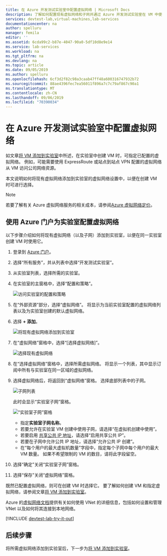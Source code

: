 ```yaml
---
title: 在 Azure 开发测试实验室中配置虚拟网络 | Microsoft Docs
description: 了解如何配置现有虚拟网络和子网并通过 Azure 开发测试实验室在 VM 中使用它们
services: devtest-lab,virtual-machines,lab-services
documentationcenter: na
author: spelluru
manager: femila
editor: ''
ms.assetid: 6cda99c2-b87e-4047-90a0-5df10d8e9e14
ms.service: lab-services
ms.workload: na
ms.tgt_pltfrm: na
ms.devlang: na
ms.topic: article
ms.date: 09/05/2019
ms.author: spelluru
ms.openlocfilehash: 6cf3d2f82c98a3caab47ff48a600316747932b72
ms.sourcegitcommit: 88ae4396fec7ea56011f896a7c7c79af867c90a1
ms.translationtype: MT
ms.contentlocale: zh-CN
ms.lasthandoff: 09/06/2019
ms.locfileid: "70390034"
---
```

# <a name="configure-a-virtual-network-in-azure-devtest-labs"></a>在 Azure 开发测试实验室中配置虚拟网络
如文章[将 VM 添加到实验室](devtest-lab-add-vm.md)中所述，在实验室中创建 VM 时，可指定已配置的虚拟网络。 例如，可能需要使用 ExpressRoute 或站点到站点 VPN 配置的虚拟网络从 VM 访问公司网络资源。

本文说明如何将现有虚拟网络添加到实验室的虚拟网络设置中，以便在创建 VM 时可进行选择。

> [!NOTE]
> 若要了解有关 Azure 虚拟网络服务的相关成本，请参阅[Azure 虚拟网络定价](../virtual-network/virtual-networks-overview.md#pricing)。

## <a name="configure-a-virtual-network-for-a-lab-using-the-azure-portal"></a>使用 Azure 门户为实验室配置虚拟网络
以下步骤介绍如何将现有虚拟网络（以及子网）添加到实验室，以便在同一实验室创建 VM 时使用它。 

1. 登录到 [Azure 门户](https://go.microsoft.com/fwlink/p/?LinkID=525040)。
1. 选择“所有服务”，并从列表中选择“开发测试实验室”。
1. 从实验室列表，选择所需的实验室。 
1. 在实验室的主窗格中，选择“配置和策略”。

    ![访问实验室的配置和策略](./media/devtest-lab-configure-vnet/policies-menu.png)
1. 在“外部资源”部分，选择“虚拟网络”。 将显示为当前实验室配置的虚拟网络列表以及为实验室创建的默认虚拟网络。 
1. 选择 **+ 添加**。
   
    ![将现有虚拟网络添加到实验室](./media/devtest-lab-configure-vnet/lab-settings-vnet-add.png)
1. 在“虚拟网络”窗格中，选择“[选择虚拟网络]”。
   
    ![选择现有虚拟网络](./media/devtest-lab-configure-vnet/lab-settings-vnets-vnet1.png)
1. 在“选择虚拟网络”窗格中，选择所需虚拟网络。 将显示一个列表，其中显示订阅中所有与实验室在同一区域的虚拟网络。
1. 选择虚拟网络后，将返回到“虚拟网络”窗格。 选择底部列表中的子网。

    ![子网列表](./media/devtest-lab-configure-vnet/lab-settings-vnets-vnet2.png)
    
    此时会显示“实验室子网”窗格。

    ![“实验室子网”窗格](./media/devtest-lab-configure-vnet/lab-subnet.png)
     
   - 指定**实验室子网名称**。
   - 若要允许在实验室 VM 创建中使用子网，请选择“在虚拟机创建中使用”。
   - 若要启用 [共享公共 IP 地址](devtest-lab-shared-ip.md)，请选择“启用共享公共 IP”。
   - 若要在子网中允许公共 IP 地址，请选择“允许公共 IP 创建”。
   - 在“每个用户的最大虚拟机数量”字段中，指定每个子网中每个用户的最大 VM 数量。 如果不希望限制的 VM 的数目，请将此字段留空。
1. 选择“确定”关闭“实验室子网”窗格。
1. 选择“保存”关闭“虚拟网络”窗格。

既然已配置虚拟网络，则可在创建 VM 时选择它。 要了解如何创建 VM 和指定虚拟网络，请参阅文章[将 VM 添加到实验室](devtest-lab-add-vm.md)。 

Azure 的[虚拟网络文档](https://docs.microsoft.com/azure/virtual-network)提供有关如何使用 VNet 的详细信息，包括如何设置和管理 VNet 以及如何将其连接到本地网络。

[!INCLUDE [devtest-lab-try-it-out](../../includes/devtest-lab-try-it-out.md)]

## <a name="next-steps"></a>后续步骤
将所需虚拟网络添加到实验室后，下一步为[将 VM 添加到实验室](devtest-lab-add-vm.md)。

